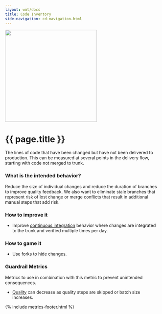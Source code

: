 ```yaml
---
layout: wmt/docs
title: Code Inventory
side-navigation: cd-navigation.html
---
```


<img src="/assets/img/devops-dojo-motto.png" class="img-responsive" width="300px" />

# {{ page.title }}

The lines of code that have been changed but have not been delivered to production. This can be measured at several points in the
delivery flow, starting with code not merged to trunk.

### What is the intended behavior?

Reduce the size of individual changes and reduce the duration of branches to improve quality feedback. We also want to
eliminate stale branches that represent risk of lost change or merge conflicts that result in additional
manual steps that add risk.

### How to improve it

- Improve [continuous integration](./integration-frequency.html) behavior where changes are integrated to the trunk and
  verified multiple times per day.

### How to game it

- Use forks to hide changes.

### Guardrail Metrics

Metrics to use in combination with this metric to prevent unintended consequences.

- [Quality](./quality.html) can decrease as quality steps are skipped or batch size increases.

{% include metrics-footer.html %}
